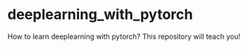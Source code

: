 # deeplearning_with_pytorch
How to learn deeplearning with pytorch? This repository will teach you!
